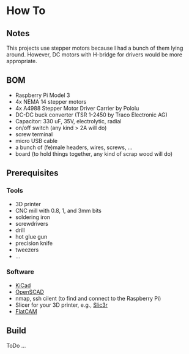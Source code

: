 # How To

## Notes

This projects use stepper motors because I had a bunch of them lying around.
However, DC motors with H-bridge for drivers would be more appropriate.

## BOM

* Raspberry Pi Model 3
* 4x NEMA 14 stepper motors
* 4x A4988 Stepper Motor Driver Carrier by Pololu
* DC-DC buck converter (TSR 1-2450 by Traco Electronic AG)
* Capacitor: 330 uF, 35V, electrolytic, radial
* on/off switch (any kind > 2A will do)
* screw terminal
* micro USB cable
* a bunch of (fe)male headers, wires, screws, ...
* board (to hold things together, any kind of scrap wood will do)

## Prerequisites

### Tools

* 3D printer
* CNC mill with 0.8, 1, and 3mm bits
* soldering iron
* screwdrivers
* drill
* hot glue gun
* precision knife
* tweezers
* ...

### Software

* [KiCad](http://kicad-pcb.org/)
* [OpenSCAD](http://www.openscad.org/)
* nmap, ssh cilent (to find and connect to the Raspberry Pi)
* Slicer for your 3D printer, e.g., [Slic3r](http://slic3r.org/)
* [FlatCAM](http://flatcam.org/)

## Build

ToDo ...
